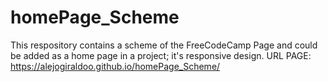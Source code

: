 # homePage_Scheme
This respository contains a scheme of the FreeCodeCamp Page and could be added as a home page in a project; it's responsive design.
URL PAGE: https://alejogiraldoo.github.io/homePage_Scheme/
